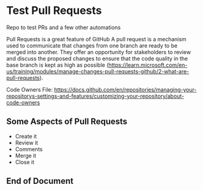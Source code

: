 # Test Pull Requests
Repo to test PRs and a few other automations

Pull Requests is a great feature of GitHub
A pull request is a mechanism used to communicate that changes from one branch are ready to be merged into another. They offer an opportunity for stakeholders to review and discuss the proposed changes to ensure that the code quality in the base branch is kept as high as possible (https://learn.microsoft.com/en-us/training/modules/manage-changes-pull-requests-github/2-what-are-pull-requests).

Code Owners File: https://docs.github.com/en/repositories/managing-your-repositorys-settings-and-features/customizing-your-repository/about-code-owners

## Some Aspects of Pull Requests
- Create it
- Review it
- Comments
- Merge it
- Close it

End of Document
---
